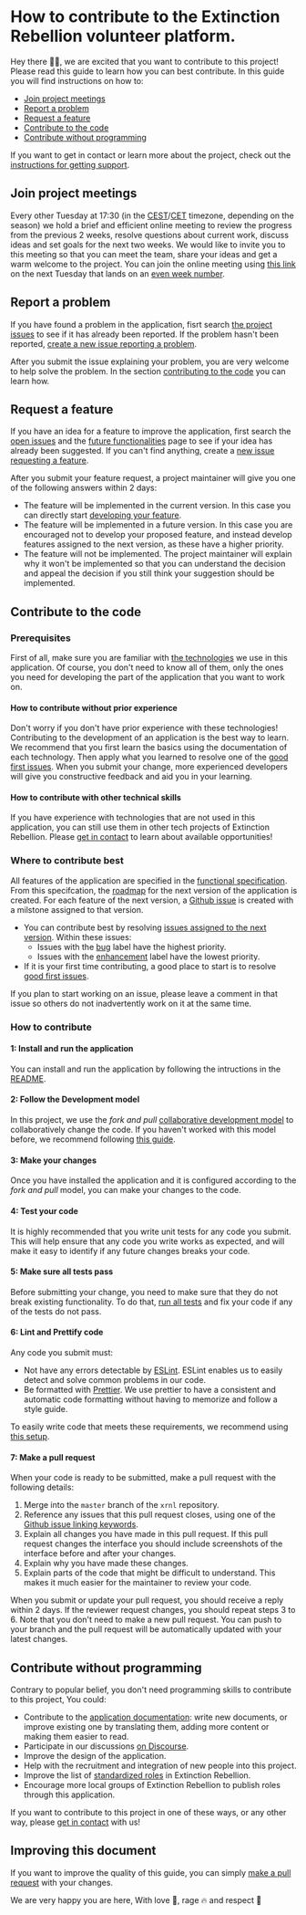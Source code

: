 # How to contribute to the Extinction Rebellion volunteer platform.

Hey there :wave::smile:, we are excited that you want to contribute to this
project! Please read this guide to learn how you can best contribute. In this
guide you will find instructions on how to:

- [Join project meetings](https://github.com/xrnl/aginun/blob/master/CONTRIBUTING.md#join-project-meetings)
- [Report a problem](https://github.com/xrnl/aginun/blob/master/CONTRIBUTING.md#report-a-problem)
- [Request a feature](https://github.com/xrnl/aginun/blob/master/CONTRIBUTING.md#request-a-feature)
- [Contribute to the code](https://github.com/xrnl/aginun/blob/master/CONTRIBUTING.md#contribute-to-the-code)
- [Contribute without programming](https://github.com/xrnl/aginun/blob/master/CONTRIBUTING.md#contribute-without-programming)

If you want to get in contact or learn more about the project, check out the
[instructions for getting support](https://github.com/xrnl/aginun/blob/master/SUPPORT.md).

## Join project meetings

Every other Tuesday at 17:30 (in the
[CEST](https://24timezones.com/time-zone/cest)/[CET](https://24timezones.com/time-zone/cet)
timezone, depending on the season) we hold a brief and efficient online meeting
to review the progress from the previous 2 weeks, resolve questions about
current work, discuss ideas and set goals for the next two weeks. We would like
to invite you to this meeting so that you can meet the team, share your ideas
and get a warm welcome to the project. You can join the online meeting using
[this link](https://meet2.organise.earth/b/tec-cu9-9tr) on the next Tuesday that
lands on an [even week number](https://www.epochconverter.com/weeknumbers).

## Report a problem

If you have found a problem in the application, fisrt search [the project
issues](https://github.com/xrnl/aginun/issues?q=is%3Aissue+is%3Aopen+label%3Abug)
to see if it has already been reported. If the problem hasn't been reported,
[create a new issue reporting a problem](https://github.com/xrnl/aginun/issues/new?labels=bug&template=report-a-problem.md).

After you submit the issue explaining your problem, you are very welcome to help
solve the problem. In the section [contributing to the
code](https://github.com/xrnl/aginun/blob/master/CONTRIBUTING.md#Contributing-to-the-code)
you can learn how. 

## Request a feature

If you have an idea for a feature to improve the application, first search the
[open issues](https://github.com/xrnl/aginun/issues) and the [future
functionalities](https://github.com/xrnl/agiinun/wiki/Future-functionalities)
page to see if your idea has already been suggested. If you can't find anything,
create a [new issue requesting a feature](https://github.com/xrnl/aginun/issues/new?labels=suggestion&template=request-a-feature.md).

After you submit your feature request, a project maintainer will give you one of
the following answers within 2 days:

- The feature will be implemented in the current version. In this case you can
  directly start [developing your feature](https://github.com/xrnl/aginun/blob/master/CONTRIBUTING.md#Contributing-to-the-code).
- The feature will be implemented in a future version. In this case you are
  encouraged not to develop your proposed feature, and instead develop features
  assigned to the next version, as these have a higher priority.
- The feature will not be implemented. The project maintainer will explain why
  it won't be implemented so that you can understand the decision and appeal the
  decision if you still think your suggestion should be implemented.

## Contribute to the code

### Prerequisites

First of all, make sure you are familiar with [the
technologies](https://github.com/xrnl/aginun/wiki/Architecture#technologies) we
use in this application. Of course, you don't need to know all of them, only the
ones you need for developing the part of the application that you want to work
on.

#### How to contribute without prior experience

Don't worry if you don't have prior experience with these technologies!
Contributing to the development of an application is the best way to learn. We
recommend that you first learn the basics using the documentation of each
technology. Then apply what you learned to resolve one of the [good first
issues](https://github.com/xrnl/aginun/issues?q=is%3Aopen+is%3Aissue+milestone%3A%22next+version%22+label%3A%22good+first+issue%22).
When you submit your change, more experienced developers will give you
constructive feedback and aid you in your learning.

#### How to contribute with other technical skills

If you have experience with technologies that are not used in this application,
you can still use them in other tech projects of Extinction Rebellion. Please
[get in contact](https://github.com/xrnl/aginun/blob/master/SUPPORT.md) to learn
about available opportunities!

### Where to contribute best

All features of the application are specified in the [functional
specification](https://github.com/xrnl/aginun/wiki/Functional-Specification).
From this specifcation, the
[roadmap](https://github.com/xrnl/aginun/wiki/Roadmap) for the next version of
the application is created. For each feature of the next version, a [Github
issue](https://github.com/xrnl/aginun/issues) is created with a milstone
assigned to that version.

- You can contribute best by resolving [issues assigned to the next version](https://github.com/xrnl/aginun/issues?q=is%3Aopen+is%3Aissue+milestone%3A%22next+version%22).
  Within these issues: 
  - Issues with the [bug](https://github.com/xrnl/aginun/issues?q=is%3Aopen+is%3Aissue+milestone%3A%22next+version%22+label%3Abug)
  label have the highest priority.  
  - Issues with the [enhancement](https://github.com/xrnl/aginun/issues?q=is%3Aopen+is%3Aissue+milestone%3A%22next+version%22+label%3Aenhancement)
  label have the lowest priority.
- If it is your first time contributing, a good place to start is to resolve
  [good first issues](https://github.com/xrnl/aginun/issues?q=is%3Aopen+is%3Aissue+milestone%3A%22next+version%22+label%3A%22good+first+issue%22).

If you plan to start working on an issue, please leave a comment in that issue
so others do not inadvertently work on it at the same time.

### How to contribute

#### 1: Install and run the application

You can install and run the application by following the intructions in the
[README](https://github.com/xrnl/aginun#install).

#### 2: Follow the Development model

In this project, we use the _fork and pull_ [collaborative development
model](https://help.github.com/en/github/collaborating-with-issues-and-pull-requests/about-collaborative-development-models)
to collaboratively change the code. If you haven't worked with this model
before, we recommend following [this
guide](https://blog.scottlowe.org/2015/01/27/using-fork-branch-git-workflow/).

#### 3: Make your changes

Once you have installed the application and it is configured according to the
_fork and pull_ model, you can make your changes to the code.

#### 4: Test your code

It is highly recommended that you write unit tests for any code you submit. This
will help ensure that any code you write works as expected, and will make it
easy to identify if any future changes breaks your code.

#### 5: Make sure all tests pass

Before submitting your change, you need to make sure that they do not break
existing functionality. To do that, [run all
tests](https://github.com/xrnl/aginun#test) and fix your code if any of the
tests do not pass.

#### 6: Lint and Prettify code

Any code you submit must:

- Not have any errors detectable by [ESLint](https://eslint.org/). ESLint
  enables us to easily detect and solve common problems in our code.
- Be formatted with [Prettier](https://prettier.io/). We use prettier to have a
  consistent and automatic code formatting without having to memorize and follow
  a style guide.

To easily write code that meets these requirements, we recommend using [this
setup](https://github.com/xrnl/aginun/wiki/Recommended-setup).

#### 7: Make a pull request

When your code is ready to be submitted, make a pull request with the following
details:

1. Merge into the `master` branch of the `xrnl` repository.
2. Reference any issues that this pull request closes, using one of the [Github issue linking keywords](https://help.github.com/en/github/managing-your-work-on-github/linking-a-pull-request-to-an-issue#linking-a-pull-request-to-an-issue-using-a-keyword).
3. Explain all changes you have made in this pull request. If this pull request
   changes the interface you should include screenshots of the interface before
   and after your changes.
4. Explain why you have made these changes.
5. Explain parts of the code that might be difficult to understand. This makes
   it much easier for the maintainer to review your code.

When you submit or update your pull request, you should receive a reply within 2
days. If the reviewer request changes, you should repeat steps 3 to 6. Note that
you don't need to make a new pull request. You can push to your branch and the
pull request will be automatically updated with your latest changes.

## Contribute without programming

Contrary to popular belief, you don't need programming skills to contribute to
this project, You could:

- Contribute to the [application documentation](https://github.com/xrnl/aginun/wiki): 
  write new documents, or improve existing one by translating them, adding more
  content or making them easier to read.
- Participate in our discussions [on Discourse](https://base.extinctionrebellion.nl/c/tech/volunteer-platform/89).
- Improve the design of the application.
- Help with the recruitment and integration of new people into this project.
- Improve the list of [standardized roles](https://drive.google.com/file/d/1KYau2qSltZUTjWH8EcyGhBNnJ_S8PbWR/view)
  in Extinction Rebellion.
- Encourage more local groups of Extinction Rebellion to publish roles through
  this application.

If you want to contribute to this project in one of these ways, or any other
way, please [get in contact](https://github.com/xrnl/aginun/blob/master/SUPPORT.md) with us!

## Improving this document

If you want to improve the quality of this guide, you can simply [make a pull
request](https://github.com/xrnl/aginun/blob/master/CONTRIBUTING.md#How-to-make-a-pull-request)
with your changes.

We are very happy you are here, With love :green_heart:, rage :fire: and respect
:seedling:

